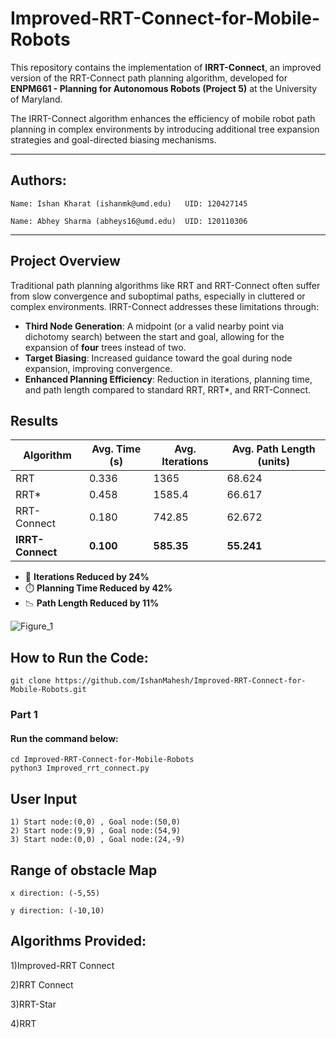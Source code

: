 # Improved-RRT-Connect-for-Mobile-Robots

This repository contains the implementation of **IRRT-Connect**, an improved version of the RRT-Connect path planning algorithm, developed for **ENPM661 - Planning for Autonomous Robots (Project 5)** at the University of Maryland.

The IRRT-Connect algorithm enhances the efficiency of mobile robot path planning in complex environments by introducing additional tree expansion strategies and goal-directed biasing mechanisms.

---

## Authors:

    Name: Ishan Kharat (ishanmk@umd.edu)   UID: 120427145

    Name: Abhey Sharma (abheys16@umd.edu)  UID: 120110306

---

## Project Overview

Traditional path planning algorithms like RRT and RRT-Connect often suffer from slow convergence and suboptimal paths, especially in cluttered or complex environments. IRRT-Connect addresses these limitations through:

- **Third Node Generation**: A midpoint (or a valid nearby point via dichotomy search) between the start and goal, allowing for the expansion of **four** trees instead of two.
- **Target Biasing**: Increased guidance toward the goal during node expansion, improving convergence.
- **Enhanced Planning Efficiency**: Reduction in iterations, planning time, and path length compared to standard RRT, RRT*, and RRT-Connect.

## Results

| Algorithm     | Avg. Time (s) | Avg. Iterations | Avg. Path Length (units) |
|---------------|-----------|-----------------|------------------|
| RRT           |   0.336     |  1365           |  68.624             |
| RRT*          | 0.458      | 1585.4            |  66.617            |
| RRT-Connect   |  0.180     | 742.85             |  62.672             |
| **IRRT-Connect** | **0.100**  | **585.35**          | **55.241**            |

- 🔄 **Iterations Reduced by 24%**
- ⏱️ **Planning Time Reduced by 42%**
- 📉 **Path Length Reduced by 11%**


![Figure_1](https://github.com/user-attachments/assets/caeb47f7-ea77-4711-bb1e-e00baff82a1b)

## How to Run the Code:

    git clone https://github.com/IshanMahesh/Improved-RRT-Connect-for-Mobile-Robots.git

### Part 1

#### Run the command below:

    cd Improved-RRT-Connect-for-Mobile-Robots
    python3 Improved_rrt_connect.py


## User Input
    1) Start node:(0,0) , Goal node:(50,0)
    2) Start node:(9,9) , Goal node:(54,9)
    3) Start node:(0,0) , Goal node:(24,-9)

## Range of obstacle Map
    x direction: (-5,55)

    y direction: (-10,10)

## Algorithms Provided:
1)Improved-RRT Connect


2)RRT Connect


3)RRT-Star


4)RRT


